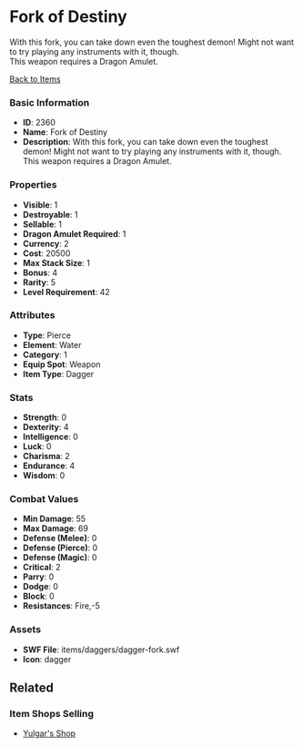 # Fork of Destiny

With this fork, you can take down even the toughest demon!  Might not want to try playing any instruments with it, though.  
This weapon requires a Dragon Amulet. 

[Back to Items](../items.md)

### Basic Information

- **ID**: 2360
- **Name**: Fork of Destiny
- **Description**: With this fork, you can take down even the toughest demon!  Might not want to try playing any instruments with it, though.  
This weapon requires a Dragon Amulet. 

### Properties

- **Visible**: 1
- **Destroyable**: 1
- **Sellable**: 1
- **Dragon Amulet Required**: 1
- **Currency**: 2
- **Cost**: 20500
- **Max Stack Size**: 1
- **Bonus**: 4
- **Rarity**: 5
- **Level Requirement**: 42

### Attributes

- **Type**: Pierce
- **Element**: Water
- **Category**: 1
- **Equip Spot**: Weapon
- **Item Type**: Dagger

### Stats

- **Strength**: 0
- **Dexterity**: 4
- **Intelligence**: 0
- **Luck**: 0
- **Charisma**: 2
- **Endurance**: 4
- **Wisdom**: 0

### Combat Values

- **Min Damage**: 55
- **Max Damage**: 69
- **Defense (Melee)**: 0
- **Defense (Pierce)**: 0
- **Defense (Magic)**: 0
- **Critical**: 2
- **Parry**: 0
- **Dodge**: 0
- **Block**: 0
- **Resistances**: Fire,-5

### Assets

- **SWF File**: items/daggers/dagger-fork.swf
- **Icon**: dagger

## Related

### Item Shops Selling

- [Yulgar's Shop](../item-shops/1-yulgar-s-shop.md)

